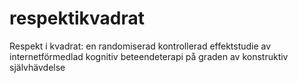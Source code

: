 # respektikvadrat
Respekt i kvadrat: en randomiserad kontrollerad effektstudie av internetförmedlad kognitiv beteendeterapi på graden av konstruktiv självhävdelse
